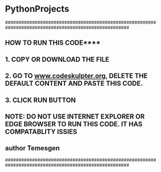 # PythonProjects

######################################################################################################
##      ********HOW TO RUN THIS CODE************
##
##      1. COPY OR DOWNLOAD THE FILE
##      2. GO TO www.codeskulpter.org, DELETE THE DEFAULT CONTENT AND PASTE THIS CODE.
##      3. CLICK RUN BUTTON
##      NOTE:  DO NOT USE INTERNET EXPLORER OR EDGE BROWSER TO RUN THIS CODE. IT HAS COMPATABLITY ISSIES
##
##        __author__ Temesgen
######################################################################################################
